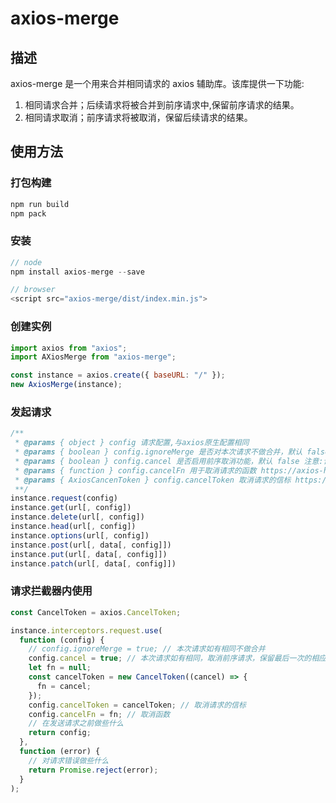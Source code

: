 # axios-merge

## 描述

axios-merge 是一个用来合并相同请求的 axios 辅助库。该库提供一下功能:

1. 相同请求合并；后续请求将被合并到前序请求中,保留前序请求的结果。
2. 相同请求取消；前序请求将被取消，保留后续请求的结果。

## 使用方法

### 打包构建

``` javascript
npm run build
npm pack
```

### 安装

```javascript
// node
npm install axios-merge --save

// browser
<script src="axios-merge/dist/index.min.js">
```

### 创建实例

```javascript
import axios from "axios";
import AXiosMerge from "axios-merge";

const instance = axios.create({ baseURL: "/" });
new AxiosMerge(instance);
```

### 发起请求

```javascript
/**
 * @params { object } config 请求配置,与axios原生配置相同
 * @params { boolean } config.ignoreMerge 是否对本次请求不做合并，默认 false 注意:该参数与 cancel 参数互斥，不可同时配置
 * @params { boolean } config.cancel 是否启用前序取消功能，默认 false 注意:该参数与 ignoreMerge 参数互斥，不可同时配置
 * @params { function } config.cancelFn 用于取消请求的函数 https://axios-http.com/zh/docs/cancellation
 * @params { AxiosCancenToken } config.cancelToken 取消请求的信标 https://axios-http.com/zh/docs/cancellation
 **/
instance.request(config)
instance.get(url[, config])
instance.delete(url[, config])
instance.head(url[, config])
instance.options(url[, config])
instance.post(url[, data[, config]])
instance.put(url[, data[, config]])
instance.patch(url[, data[, config]])
```

### 请求拦截器内使用

```javascript
const CancelToken = axios.CancelToken;

instance.interceptors.request.use(
  function (config) {
    // config.ignoreMerge = true; // 本次请求如有相同不做合并
    config.cancel = true; // 本次请求如有相同，取消前序请求，保留最后一次的相应
    let fn = null;
    const cancelToken = new CancelToken((cancel) => {
      fn = cancel;
    });
    config.cancelToken = cancelToken; // 取消请求的信标
    config.cancelFn = fn; // 取消函数
    // 在发送请求之前做些什么
    return config;
  },
  function (error) {
    // 对请求错误做些什么
    return Promise.reject(error);
  }
);
```
